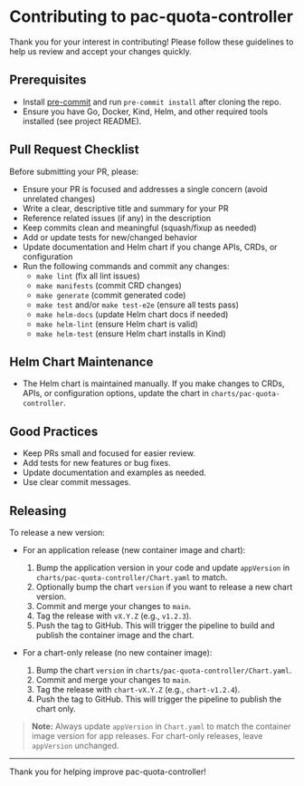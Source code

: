 # Contributing to pac-quota-controller

Thank you for your interest in contributing! Please follow these guidelines to help us review and accept your changes quickly.

## Prerequisites

- Install [pre-commit](https://pre-commit.com/) and run `pre-commit install` after cloning the repo.
- Ensure you have Go, Docker, Kind, Helm, and other required tools installed (see project README).

## Pull Request Checklist

Before submitting your PR, please:

- Ensure your PR is focused and addresses a single concern (avoid unrelated changes)
- Write a clear, descriptive title and summary for your PR
- Reference related issues (if any) in the description
- Keep commits clean and meaningful (squash/fixup as needed)
- Add or update tests for new/changed behavior
- Update documentation and Helm chart if you change APIs, CRDs, or configuration
- Run the following commands and commit any changes:
  - `make lint` (fix all lint issues)
  - `make manifests` (commit CRD changes)
  - `make generate` (commit generated code)
  - `make test` and/or `make test-e2e` (ensure all tests pass)
  - `make helm-docs` (update Helm chart docs if needed)
  - `make helm-lint` (ensure Helm chart is valid)
  - `make helm-test` (ensure Helm chart installs in Kind)

## Helm Chart Maintenance

- The Helm chart is maintained manually. If you make changes to CRDs, APIs, or configuration options, update the chart in `charts/pac-quota-controller`.

## Good Practices

- Keep PRs small and focused for easier review.
- Add tests for new features or bug fixes.
- Update documentation and examples as needed.
- Use clear commit messages.

## Releasing

To release a new version:

- For an application release (new container image and chart):
  1. Bump the application version in your code and update `appVersion` in `charts/pac-quota-controller/Chart.yaml` to match.
  2. Optionally bump the chart `version` if you want to release a new chart version.
  3. Commit and merge your changes to `main`.
  4. Tag the release with `vX.Y.Z` (e.g., `v1.2.3`).
  5. Push the tag to GitHub. This will trigger the pipeline to build and publish the container image and the chart.

- For a chart-only release (no new container image):
  1. Bump the chart `version` in `charts/pac-quota-controller/Chart.yaml`.
  2. Commit and merge your changes to `main`.
  3. Tag the release with `chart-vX.Y.Z` (e.g., `chart-v1.2.4`).
  4. Push the tag to GitHub. This will trigger the pipeline to publish the chart only.

> **Note:** Always update `appVersion` in `Chart.yaml` to match the container image version for app releases. For chart-only releases, leave `appVersion` unchanged.

---

Thank you for helping improve pac-quota-controller!
